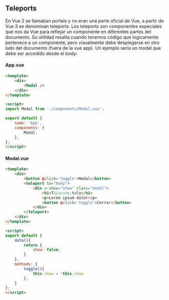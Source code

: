 ## Teleports

En Vue 2 se llamaban portals y no eran una parte oficial de Vue, a partir de Vue 3 se denominan teleports. Los teleports son componentes especiales que nos da Vue para reflejar un componente en diferentes partes del documento. Su utilidad resalta cuando tenemos c&oacute;digo que logicamente pertenece a un componente, pero visualmente debe desplegarse en otro lado del documento (fuera de la vue app). Un ejemplo sería un modal que debe ser accedido desde el body:

#### App.vue

```html
<template>
    <div>
        <Modal />
    </div>
</template>

<script>
import Modal from './components/Modal.vue';

export default {
    name: 'App',
    components: {
        Modal,
    },
};
</script>
```

#### Modal.vue

```html
<template>
    <div>
        <button @click='toggle'>Modal</button>
        <teleport to="body">
            <div v-show="show" class="modal">
                <h1>T&iacute;tulo</h1>
                <p>Lorem ipsum dolor</p>
                <button @click='toggle'>Cerrar</button>
            </div>
        </teleport>
    </div>
</template>

<script>
export default {
    data(){
        return {
            show: false;
        }
    },
    methods: {
        toggle(){
            this.show = !this.show
        },
    }
};
</script>
```